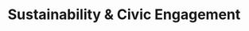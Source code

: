 ---
title: "Sustainability & Civic Engagement"
#image:
slug: "engagements"
style:
    background: "#2a9d8f"
    color: "#fff"

menu:
  main:
    name: Sustainability & Civic Engagement
    weight: 400
    params:
      icon: seeding
---